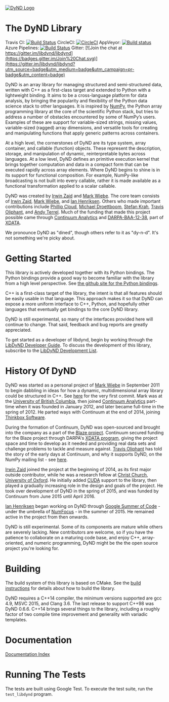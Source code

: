 [![DyND Logo](docs/logo/dynd_logo_320px.png)](http://libdynd.org)

The DyND Library
================

Travis CI: [![Build Status](https://api.travis-ci.org/libdynd/libdynd.svg?branch=master)](https://travis-ci.org/libdynd/libdynd) CircleCI: [![CircleCI](https://circleci.com/gh/libdynd/libdynd.svg?style=svg)](https://circleci.com/gh/libdynd/libdynd) AppVeyor: [![Build status](https://ci.appveyor.com/api/projects/status/92o89tiw6wwliuxy/branch/master?svg=true)](https://ci.appveyor.com/project/libdynd/libdynd/branch/master) Azure Pipelines: [![Build Status](https://dev.azure.com/libdynd/libdynd/_apis/build/status/libdynd.libdynd?branchName=master)](https://dev.azure.com/libdynd/libdynd/_build/latest?definitionId=2?branchName=master)
Gitter: [![Join the chat at https://gitter.im/libdynd/libdynd](https://badges.gitter.im/Join%20Chat.svg)](https://gitter.im/libdynd/libdynd?utm_source=badge&utm_medium=badge&utm_campaign=pr-badge&utm_content=badge)

DyND is an array library for managing structured and semi-structured data, written with
C++ as a first-class target and extended to Python with a lightweight binding. It aims
to be a cross-language platform for data analysis, by bringing the popularity and flexibility
of the Python data science stack to other languages. It is inspired by [NumPy](http://www.numpy.org/),
the Python array programming library at the core of the scientific Python stack, but tries
to address a number of obstacles encountered by some of NumPy’s users. Examples of these are
support for variable-sized strings, missing values, variable-sized (ragged) array dimensions,
and versatile tools for creating and manipulating functions that apply generic patterns
across containers.

At a high level, the cornerstones of DyND are its type system, array container, and callable
(function) objects. These represent the description, storage, and manipulation of dynamic,
reinterpretable bytes across languages. At a low level, DyND defines an primitive execution
kernel that brings together computation and data in a compact form that can be executed rapidly
across array elements. Where DyND begins to shine is in its support for functional composition.
For example, NumPy-like broadcasting is not built into every callable, rather it is made
available as a functional transformation applied to a scalar callable.

DyND was created by [Irwin Zaid](https://github.com/izaid) and [Mark Wiebe](https://github.com/mwiebe).
The core team consists of [Irwin Zaid](https://github.com/izaid), [Mark Wiebe](https://github.com/mwiebe),
and [Ian Henriksen](https://github.com/insertinterestingnamehere). Others who made important
contributions include [Phillip Cloud](https://github.com/cpcloud), [Michael Droettboom](https://github.com/mdboom),
[Stefan Krah](https://github.com/skrah), [Travis Oliphant](https://en.wikipedia.org/wiki/Travis_Oliphant), and
[Andy Terrel](http://andy.terrel.us/). Much of the funding that made this project possible came through [Continuum Analytics](http://continuum.io/)
and [DARPA-BAA-12-38](https://www.fbo.gov/index?s=opportunity&mode=form&id=7a77846c73ffc5cb22f9295ffe6cdd55&tab=core&_cview=0),
part of [XDATA](http://www.darpa.mil/Our_Work/I2O/Programs/XDATA.aspx).

We pronounce DyND as "dined", though others refer to it as "dy-n-d". It's not something we're picky about.

Getting Started
===============

This library is actively developed together with its Python
bindings. The Python bindings provide a good way to become familiar
with the library from a high level perspective. See
[the github site for the Python bindings](https://github.com/libdynd/dynd-python).

C++ is a first-class target of the library, the intent is that all features should
be easily usable in that language. This approach makes it so that DyND can expose
a more uniform interface to C++, Python, and hopefully other languages that eventually
get bindings to the core DyND library.

DyND is still experimental, so many of the interfaces provided here will continue to change.
That said, feedback and bug reports are greatly appreciated.

To get started as a developer of libdynd, begin by working through the
[LibDyND Developer Guide](docs/developer-guide.md). To discuss
the development of this library, subscribe to the
[LibDyND Development List](https://groups.google.com/forum/#!forum/libdynd-dev).

History Of DyND
===============

DyND was started as a personal project of [Mark Wiebe](https://github.com/mwiebe)
in September 2011 to begin dabbling in ideas for how a dynamic, multidimensional
array library could be structured in C++. See [here](https://github.com/libdynd/libdynd/commit/768ac9a30cdb4619d09f4656bfd895ab2b91185d)
for the very first commit. Mark was at the [University of British Columbia](https://www.ubc.ca/),
then joined [Continuum Analytics](http://continuum.io/about-continuum) part-time when
it was founded in January 2012, and later became full-time in the spring of 2012. He parted ways with Continuum at the end of 2014, joining [Thinkbox Software](http://www.thinkboxsoftware.com).

During the formation of Continuum, DyND was open-sourced and brought into the company
as a part of the [Blaze project](http://blaze.pydata.org). Continuum secured funding
for the Blaze project through DARPA's [XDATA program](http://www.darpa.mil/Our_Work/I2O/Programs/XDATA.aspx),
giving the project space and time to develop as it needed and providing real data sets
and challenge problems to tackle and measure against. [Travis Oliphant](https://en.wikipedia.org/wiki/Travis_Oliphant)
has told the story of the early days at Continuum, and why it supports DyND, on the
NumPy mailing list - see [here](https://mail.scipy.org/pipermail/numpy-discussion/2015-August/073412.html).

[Irwin Zaid](https://github.com/izaid) joined the project at the beginning of 2014, as
its first major outside contributor, while he was a research fellow at [Christ Church](http://www.chch.ox.ac.uk),
[University of Oxford](http://www.ox.ac.uk). He initially added [CUDA](https://developer.nvidia.com/about-cuda)
support to the library, then played a gradually increasing role in the design and goals of the project.
He took over development of DyND in the spring of 2015, and was funded by Continuum from June 2015
until April 2016.

[Ian Henriksen](https://github.com/insertinterestingnamehere) began working on DyND through
[Google Summer of Code](https://developers.google.com/open-source/gsoc/) - under the umbrella
of [NumFocus](http://www.numfocus.org) - in the summer of 2015. He remained active in the
project from then onwards.

DyND is still experimental. Some of its components are mature while others are severely lacking.
New contributors are welcome, so if you have the patience to collaborate on a maturing code base, and enjoy C++,
array-oriented, and numeric programming, DyND might be the the open source project you're looking for.

Building
========

The build system of this library is based on CMake. See
the [build instructions](BUILD.md) for details about how
to build the library.

DyND requires a C++14 compiler, the minimum versions supported are gcc 4.9,
MSVC 2015, and Clang 3.6. The last release to support C++98 was DyND 0.6.6.
C++14 brings several things to the library, including a roughly factor of two
compile time improvement and generality with variadic templates.

Documentation
=============

[Documentation Index](docs/index.md)

Running The Tests
=================

The tests are built using Google Test. To execute the test suite,
run the `test_libdynd` program.
